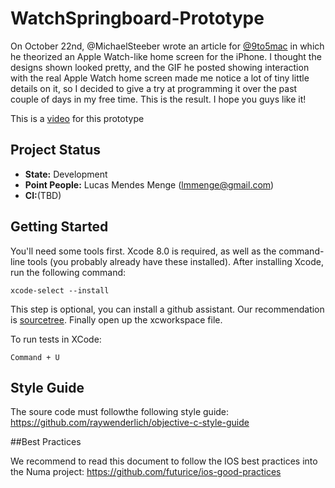 # WatchSpringboard-Prototype

On October 22nd, @MichaelSteeber wrote an article for [@9to5mac](http://9to5mac.com/2014/10/22/apple-watch-home-screen-design-iphone/ ) in which he theorized an Apple Watch-like home screen for the iPhone. I thought the designs shown looked pretty, and the GIF he posted showing interaction with the real Apple Watch home screen made me notice a lot of tiny little details on it, so I decided to give a try at programming it over the past couple of days in my free time. This is the result. I hope you guys like it!

This is a [video](https://www.youtube.com/watch?v=UggYGThmFEo&list=UU7C761Fn9aih_W6kMvkm24w) for this prototype 

## Project Status

- **State:** Development
- **Point People:** Lucas Mendes Menge (lmmenge@gmail.com)
- **CI:**(TBD)

## Getting Started 

You'll need some tools first. Xcode 8.0 is required, as well as the command-line tools (you probably already have these installed). After installing Xcode, run the following command:

```xcode-select --install```

This step is optional, you can  install a github  assistant. Our recommendation  is [sourcetree](https://www.sourcetreeapp.com/download/). Finally open up  the xcworkspace file.
 

To run tests in XCode:

```
Command + U
```

## Style Guide

The soure code must followthe following style guide: https://github.com/raywenderlich/objective-c-style-guide

##Best Practices

We recommend to read this document to follow the IOS best practices into the Numa project: https://github.com/futurice/ios-good-practices
